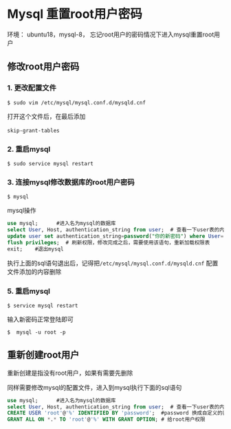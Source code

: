 # Mysql 重置root用户密码

环境： ubuntu18，mysql-8， 忘记root用户的密码情况下进入mysql重置root用户





## 修改root用户密码



### 1. 更改配置文件

```shell
$ sudo vim /etc/mysql/mysql.conf.d/mysqld.cnf
```

打开这个文件后，在最后添加

```shell
skip-grant-tables　
```



### 2. 重启mysql

```shell
$ sudo service mysql restart
```



### 3. 连接mysql修改数据库的root用户密码

```shell
$ mysql
```

mysql操作

```sql
use mysql;		#进入名为mysql的数据库
select User, Host, authentication_string from user;  # 查看一下user表的内容
update user set authentication_string=password("你的新密码") where User='root';
flush privileges;  # 刷新权限，修改完成之后，需要使用该语句，重新加载权限表
exit;    #退出mysql
```

执行上面的sql语句退出后，记得把`/etc/mysql/mysql.conf.d/mysqld.cnf`  配置文件添加的内容删除



### 5. 重启mysql

```shell
$ service mysql restart
```

输入新密码正常登陆即可

```shell
$  mysql -u root -p
```



## 重新创建root用户

重新创建是指没有root用户，如果有需要先删除

同样需要修改mysql的配置文件，进入到mysql执行下面的sql语句

```sql
use mysql;		#进入名为mysql的数据库
select User, Host, authentication_string from user;  # 查看一下user表的内容
CREATE USER 'root'@'%' IDENTIFIED BY 'password';  #password 换成自定义的密码 
GRANT ALL ON *.* TO 'root'@'%' WITH GRANT OPTION; # 给root用户权限
```









 
